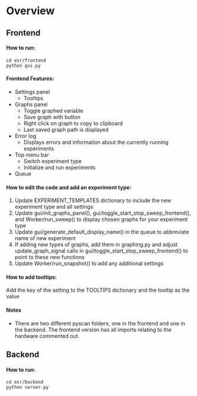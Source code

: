 # Overview


## Frontend
#### How to run:
```
cd esr/frontend
python gui.py
```

#### Frontend Features:
- Settings panel
  - Tooltips
- Graphs panel
  - Toggle graphed variable
  - Save graph with button
  - Right click on graph to copy to clipboard
  - Last saved graph path is displayed
- Error log
  - Displays errors and information about the currently running experiments
- Top menu bar
  - Switch experiment type
  - Initialize and run experiments
- Queue

#### How to edit the code and add an experiment type:
1. Update EXPERIMENT_TEMPLATES dictionary to include the new experiment type and all settings
2. Update gui/init_graphs_panel(), gui/toggle_start_stop_sweep_frontend(), and Worker/run_sweep() to display chosen graphs for your experiment type
3. Update gui/generate_default_display_name() in the queue to abbreviate name of new experiment
4. If adding new types of graphs, add them in graphing.py and adjust update_graph_signal calls in gui/toggle_start_stop_sweep_frontend() to point to these new functions
5. Update Worker/run_snapshot() to add any additional settings

#### How to add tooltips:
Add the key of the setting to the TOOLTIPS dictionary and the tooltip as the value
   
#### Notes
- There are two different pyscan folders, one in the frontend and one in the backend. The frontend version has all imports relating to the hardware commented out.

## Backend
#### How to run:
```
cd esr/backend
python server.py
```
